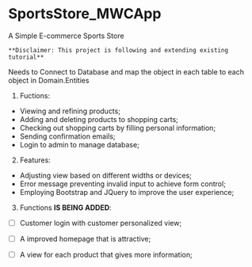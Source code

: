 # SportsStore_MWCApp
A Simple E-commerce Sports Store
```
**Disclaimer: This project is following and extending existing tutorial**
```
Needs to Connect to Database and map the object in each table to each object in Domain.Entities

1. Fuctions:
  - Viewing and refining products;
  - Adding and deleting products to shopping carts;
  - Checking out shopping carts by filling personal information;
  - Sending confirmation emails;
  - Login to admin to manage database;
  
2. Features:
  - Adjusting view based on different widths or devices;
  - Error message preventing invalid input to achieve form control;
  - Employing Bootstrap and JQuery to improve the user experience;
  
3. Functions **IS BEING ADDED**:
  - [ ] Customer login with customer personalized view;
  - [ ] A improved homepage that is attractive;
  - [ ] A view for each product that gives more information;
   
